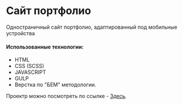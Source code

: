 # Сайт портфолио

Одностраничный сайт портфолио, адаптированный под мобильные устройства

#### Использованные технологии:
* HTML
* CSS (SCSS)
* JAVASCRIPT
* GULP
* Верстка по "БЕМ" методологии.


Проектр можно посмотреть по ссылке - [Здесь](https://alex-maskall.github.io/portfolio/dist/).
